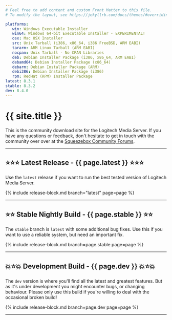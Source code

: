 ```yaml
---
# Feel free to add content and custom Front Matter to this file.
# To modify the layout, see https://jekyllrb.com/docs/themes/#overriding-theme-defaults

platforms:
   win: Windows Executable Installer
   win64: Windows 64-bit Executable Installer - EXPERIMENTAL!
   osx: Mac OSX Installer
   src: Unix Tarball (i386, x86_64, i386 FreeBSD, ARM EABI)
   tararm: ARM Linux Tarball (ARM EABI)
   nocpan: Unix Tarball - No CPAN Libraries
   deb: Debian Installer Package (i386, x86_64, ARM EABI)
   debamd64: Debian Installer Package (x86_64)
   debarm: Debian Installer Package (ARM)
   debi386: Debian Installer Package (i386)
   rpm: RedHat (RPM) Installer Package
latest: 8.3.1
stable: 8.3.2
dev: 8.4.0
---
```


# {{ site.title }}

This is the community download site for the Logitech Media Server. If you have any questions or feedback,
don't hesitate to get in touch with the community over over at the [Squeezebox Community Forums](https://forums.slimdevices.com/).

---
## ⭐️⭐️⭐️ Latest Release - {{ page.latest }} ⭐️⭐️⭐️

Use the `latest` release if you want to run the best tested version of Logitech Media Server.

{% include release-block.md branch="latest" page=page %}

---

## ⭐️⭐️ Stable Nightly Build - {{ page.stable }} ⭐️⭐️

The `stable` branch is `latest` with some additional bug fixes. Use this if you want to use a reliable system,
but need an important fix.

{% include release-block.md branch=page.stable page=page %}

---

## 💥⭐️💥 Development Build - {{ page.dev }} 💥⭐️💥

The `dev` version is where you'll find all the latest and greatest features. But as it's under development
you might encounter bugs, or changing behaviour. Please only use this build if you're willing to deal with
the occasional broken build!

{% include release-block.md branch=page.dev page=page %}

---